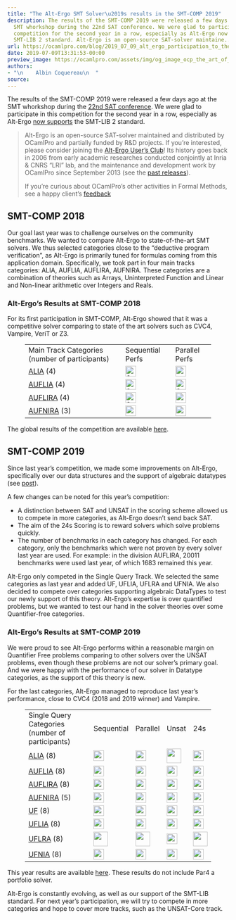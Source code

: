 ```yaml
---
title: "The Alt-Ergo SMT Solver\u2019s results in the SMT-COMP 2019"
description: The results of the SMT-COMP 2019 were released a few days ago at the
  SMT whorkshop during the 22nd SAT conference. We were glad to participate in this
  competition for the second year in a row, especially as Alt-Ergo now supports the
  SMT-LIB 2 standard. Alt-Ergo is an open-source SAT-solver maintaine...
url: https://ocamlpro.com/blog/2019_07_09_alt_ergo_participation_to_the_smt_comp_2019
date: 2019-07-09T13:31:53-00:00
preview_image: https://ocamlpro.com/assets/img/og_image_ocp_the_art_of_prog.png
authors:
- "\n    Albin Coquereau\n  "
source:
---
```


<p>The results of the SMT-COMP 2019 were released a few days ago at the SMT whorkshop during the <a href="http://smt2019.galois.com/">22nd SAT conference</a>. We were glad to participate in this competition for the second year in a row, especially as Alt-Ergo <a href="https://ocamlpro.com/blog/2019_02_11_whats-new-for-alt-ergo-in-2018-here-is-a-recap">now supports</a> the SMT-LIB 2 standard.</p>
<blockquote>
<p>Alt-Ergo is an open-source SAT-solver maintained and distributed by OCamlPro and partially funded by R&amp;D projects. If you’re interested, please consider joining the <a href="https://alt-ergo.ocamlpro.com/#club">Alt-Ergo User’s Club</a>! Its history goes back in 2006 from early academic researches conducted conjointly at Inria &amp; CNRS “LRI” lab, and the maintenance and development work by OCamlPro since September 2013 (see the <a href="https://alt-ergo.ocamlpro.com/#releases">past releases</a>).</p>
<p>If you’re curious about OCamlPro’s other activities in Formal Methods, see a happy client’s <a href="https://ocamlpro.com/#mitsubishi-merce">feedback</a></p>
</blockquote>
<h2>SMT-COMP 2018</h2>
<p>Our goal last year was to challenge ourselves on the community benchmarks. We wanted to compare Alt-Ergo to state-of-the-art SMT solvers. We thus selected categories close to the “deductive program verification”, as Alt-Ergo is primarily tuned for formulas coming from this application domain. Specifically, we took part in four main tracks categories: ALIA, AUFLIA, AUFLIRA, AUFNIRA. These categories are a combination of theories such as Arrays, Uninterpreted Function and Linear and Non-linear arithmetic over Integers and Reals.</p>
<h3>Alt-Ergo’s Results at SMT-COMP 2018</h3>
<p>For its first participation in SMT-COMP, Alt-Ergo showed that it was a competitive solver comparing to state of the art solvers such as CVC4, Vampire, VeriT or Z3.</p>
<figure class="wp-block-table">
  <table>
    <tbody>
      <tr>
        <td>Main Track Categories (number of participants)</td>
	<td>Sequential Perfs</td>
	<td>Parallel Perfs</td>
      </tr>
      <tr>
        <td><a href="http://smtcomp.sourceforge.net/2018/results-ALIA.shtml?v=1531410683">ALIA</a> (4)</td>
	<td><img src="https://ocamlpro.com/blog/assets/img/icon_silver.png" alt="2nd place" width="24" height="24"></td>
	<td><img src="https://ocamlpro.com/blog/assets/img/icon_bronze.png" alt="" width="24" height="24"></td>
      </tr>
      <tr>
        <td><a href="http://smtcomp.sourceforge.net/2018/results-AUFLIA.shtml?v=1531410683">AUFLIA</a> (4)</td>
	<td><img src="https://ocamlpro.com/blog/assets/img/icon_silver.png" alt="2nd place" width="24" height="24"></td>
	<td><img src="https://ocamlpro.com/blog/assets/img/icon_silver.png" alt="2nd place" width="24" height="24"></td>
      </tr>
      <tr>
        <td><a href="http://smtcomp.sourceforge.net/2018/results-AUFLIRA.shtml?v=1531410683">AUFLIRA</a> (4)</td>
	<td><img src="https://ocamlpro.com/blog/assets/img/icon_silver.png" alt="2nd place" width="24" height="24"></td>
	<td><img src="https://ocamlpro.com/blog/assets/img/icon_bronze.png" alt="" width="24" height="24"></td>
      </tr>
      <tr>
        <td><a href="http://smtcomp.sourceforge.net/2018/results-AUFNIRA.shtml?v=1531410683">AUFNIRA</a> (3)</td>
	<td><img src="https://ocamlpro.com/blog/assets/img/icon_bronze.png" alt="" width="24" height="24"></td>
	<td><img src="https://ocamlpro.com/blog/assets/img/icon_bronze.png" alt="" width="24" height="24"></td>
      </tr>
    </tbody>
  </table>
</figure>
<p>The global results of the competition are available <a href="http://smtcomp.sourceforge.net/2018/results-toc.shtml">here</a>.</p>
<h2>SMT-COMP 2019</h2>
<p>Since last year’s competition, we made some improvements on Alt-Ergo, specifically over our data structures and the support of algebraic datatypes (see <a href="http://ocamlpro.com/2019/02/11/whats-new-for-alt-ergo-in-2018-here-is-a-recap">post</a>).</p>
<p>A few changes can be noted for this year’s competition:</p>
<ul>
<li>A distinction between SAT and UNSAT in the scoring scheme allowed us to compete in more categories, as Alt-Ergo doesn’t send back SAT.</li><li>The aim of the 24s Scoring is to reward solvers which solve problems quickly.
</li>
<li>The number of benchmarks in each category has changed. For each category, only the benchmarks which were not proven by every solver last year are used. For example: in the division AUFLIRA, 20011 benchmarks were used last year, of which 1683 remained this year.</li>

</ul>
<p>Alt-Ergo only competed in the Single Query Track. We selected the same categories as last year and added UF, UFLIA, UFLRA and UFNIA. We also decided to compete over categories supporting algebraic DataTypes to test our newly support of this theory. Alt-Ergo’s expertise is over quantified problems, but we wanted to test our hand in the solver theories over some Quantifier-free categories.</p>
<h3>Alt-Ergo’s Results at SMT-COMP 2019</h3>
<p>We were proud to see Alt-Ergo performs within a reasonable margin on Quantifier Free problems comparing to other solvers over the UNSAT problems, even though these problems are not our solver’s primary goal. And we were happy with the performance of our solver in Datatype categories, as the support of this theory is new.</p>
<p>For the last categories, Alt-Ergo managed to reproduce last year’s performance, close to CVC4 (2018 and 2019 winner) and Vampire.</p>
<figure class="wp-block-table">
  <table>
    <tbody>
      <tr>
        <td>Single Query Categories<br>(number of participants)</td>
	<td>Sequential</td>
	<td>Parallel</td>
	<td>Unsat</td>
	<td>24s</td>
      </tr>
      <tr>
        <td><a href="https://smt-comp.github.io/2019/results/alia-single-query">ALIA</a> (8)</td>
	<td><img src="https://ocamlpro.com/blog/assets/img/icon_bronze.png" alt="" width="24" height="24"></td>
	<td><img src="https://ocamlpro.com/blog/assets/img/icon_bronze.png" alt="" width="24" height="24"></td>
	<td><img src="https://ocamlpro.com/blog/assets/img/icon_gold.png" alt="" width="33" height="33"></td>
	<td><img src="https://ocamlpro.com/blog/assets/img/icon_silver.png" alt="" width="24" height="24"></td>
      </tr>
      <tr>
        <td><a href="https://smt-comp.github.io/2019/results/auflia-single-query">AUFLIA</a> (8)</td>
      	<td><img src="https://ocamlpro.com/blog/assets/img/icon_bronze.png" alt="" width="24" height="24"></td>
	<td><img src="https://ocamlpro.com/blog/assets/img/icon_bronze.png" alt="" width="24" height="24"></td>
	<td><img src="https://ocamlpro.com/blog/assets/img/icon_bronze.png" alt="" width="24" height="24"></td>
	<td><img src="https://ocamlpro.com/blog/assets/img/icon_bronze.png" alt="" width="24" height="24"></td>
      </tr>
      <tr>
        <td><a href="https://smt-comp.github.io/2019/results/auflira-single-query">AUFLIRA</a> (8)</td>
	<td><img src="https://ocamlpro.com/blog/assets/img/icon_bronze.png" alt="" width="24" height="24"></td>
	<td><img src="https://ocamlpro.com/blog/assets/img/icon_bronze.png" alt="" width="24" height="24"></td>
	<td><img src="https://ocamlpro.com/blog/assets/img/icon_bronze.png" alt="" width="24" height="24"></td>
	<td><img src="https://ocamlpro.com/blog/assets/img/icon_bronze.png" alt="" width="24" height="24"></td>
      </tr>
      <tr>
        <td><a href="https://smt-comp.github.io/2019/results/aufnira-single-query">AUFNIRA</a> (5)</td>
	<td><img src="https://ocamlpro.com/blog/assets/img/icon_bronze.png" alt="" width="24" height="24"></td>
	<td><img src="https://ocamlpro.com/blog/assets/img/icon_bronze.png" alt="" width="24" height="24"></td>
	<td><img src="https://ocamlpro.com/blog/assets/img/icon_bronze.png" alt="" width="24" height="24"></td>
	<td><img src="https://ocamlpro.com/blog/assets/img/icon_silver.png" alt="" width="24" height="24"></td>
      </tr>
      <tr>
        <td><a href="https://smt-comp.github.io/2019/results/uf-single-query">UF</a> (8)</td>
	<td><img src="http://ocamlpro.com/wp-content/uploads/2019/07/Copper.png" alt="" width="24" height="24"></td>
	<td><img src="http://ocamlpro.com/wp-content/uploads/2019/07/Copper.png" alt="" width="24" height="24"></td>
	<td><img src="http://ocamlpro.com/wp-content/uploads/2019/07/Copper.png" alt="" width="24" height="24"></td>
	<td><img src="http://ocamlpro.com/wp-content/uploads/2019/07/Copper.png" alt="" width="24" height="24"></td>
      </tr>
      <tr>
	<td><a href="https://smt-comp.github.io/2019/results/uflia-single-query">UFLIA</a> (8)</td>
	<td><img src="http://ocamlpro.com/wp-content/uploads/2019/07/Copper.png" alt="" width="24" height="24"></td>
	<td><img src="http://ocamlpro.com/wp-content/uploads/2019/07/Copper.png" alt="" width="24" height="24"></td>
	<td><img src="http://ocamlpro.com/wp-content/uploads/2019/07/Copper.png" alt="" width="24" height="24"></td>
	<td><img src="https://ocamlpro.com/blog/assets/img/icon_bronze.png" alt="" width="24" height="24"></td>
      </tr>
      <tr>
	<td><a href="https://smt-comp.github.io/2019/results/uflra-single-query">UFLRA</a> (8)</td>
	<td><img src="https://ocamlpro.com/blog/assets/img/icon_gold.png" alt="" width="33" height="33"></td>
	<td><img src="https://ocamlpro.com/blog/assets/img/icon_gold.png" alt="" width="33" height="33"></td>
	<td><img src="https://ocamlpro.com/blog/assets/img/icon_bronze.png" alt="" width="24" height="24"></td>
	<td><img src="https://ocamlpro.com/blog/assets/img/icon_gold.png" alt="" width="33" height="33"></td>
      </tr>
      <tr>
	<td><a href="https://smt-comp.github.io/2019/results/ufnia-single-query">UFNIA</a> (8)</td>
	<td><img src="https://ocamlpro.com/blog/assets/img/icon_bronze.png" alt="" width="24" height="24"></td>
	<td><img src="https://ocamlpro.com/blog/assets/img/icon_bronze.png" alt="" width="24" height="24"></td>
	<td><img src="https://ocamlpro.com/blog/assets/img/icon_bronze.png" alt="" width="24" height="24"></td>
	<td><img src="https://ocamlpro.com/blog/assets/img/icon_bronze.png" alt="" width="24" height="24"></td>
      </tr>
    </tbody>
  </table>
</figure>
<p>This year results are available <a href="https://smt-comp.github.io/2019/results.html">here</a>. These results do not include Par4 a portfolio solver.</p>
<p>Alt-Ergo is constantly evolving, as well as our support of the SMT-LIB standard. For next year’s participation, we will try to compete in more categories and hope to cover more tracks, such as the UNSAT-Core track.</p>
<p><img src="https://ocamlpro.com/assets/img/logo_altergo.png" alt=""></p>

